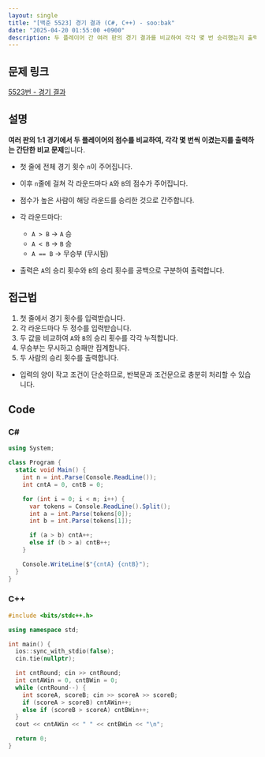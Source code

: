 ```yaml
---
layout: single
title: "[백준 5523] 경기 결과 (C#, C++) - soo:bak"
date: "2025-04-20 01:55:00 +0900"
description: 두 플레이어 간 여러 판의 경기 결과를 비교하여 각각 몇 번 승리했는지 출력하는 백준 5523번 경기 결과 문제의 C# 및 C++ 풀이 및 해설
---
```


## 문제 링크
[5523번 - 경기 결과](https://www.acmicpc.net/problem/5523)

## 설명
**여러 판의 1:1 경기에서 두 플레이어의 점수를 비교하여, 각각 몇 번씩 이겼는지를 출력하는 간단한 비교 문제**입니다.
<br>

- 첫 줄에 전체 경기 횟수 `n`이 주어집니다.
- 이후 `n`줄에 걸쳐 각 라운드마다 `A`와 `B`의 점수가 주어집니다.
- 점수가 높은 사람이 해당 라운드를 승리한 것으로 간주합니다.
- 각 라운드마다:
  - `A > B` → `A` 승
  - `A < B` → `B` 승
  - `A == B` → 무승부 (무시됨)

- 출력은 `A`의 승리 횟수와 `B`의 승리 횟수를 공백으로 구분하여 출력합니다.

## 접근법

1. 첫 줄에서 경기 횟수를 입력받습니다.
2. 각 라운드마다 두 정수를 입력받습니다.
3. 두 값을 비교하여 `A`와 `B`의 승리 횟수를 각각 누적합니다.
4. 무승부는 무시하고 승패만 집계합니다.
5. 두 사람의 승리 횟수를 출력합니다.

- 입력의 양이 작고 조건이 단순하므로, 반복문과 조건문으로 충분히 처리할 수 있습니다.

## Code

### C#
```csharp
using System;

class Program {
  static void Main() {
    int n = int.Parse(Console.ReadLine());
    int cntA = 0, cntB = 0;

    for (int i = 0; i < n; i++) {
      var tokens = Console.ReadLine().Split();
      int a = int.Parse(tokens[0]);
      int b = int.Parse(tokens[1]);

      if (a > b) cntA++;
      else if (b > a) cntB++;
    }

    Console.WriteLine($"{cntA} {cntB}");
  }
}
```

### C++
```cpp
#include <bits/stdc++.h>

using namespace std;

int main() {
  ios::sync_with_stdio(false);
  cin.tie(nullptr);

  int cntRound; cin >> cntRound;
  int cntAWin = 0, cntBWin = 0;
  while (cntRound--) {
    int scoreA, scoreB; cin >> scoreA >> scoreB;
    if (scoreA > scoreB) cntAWin++;
    else if (scoreB > scoreA) cntBWin++;
  }
  cout << cntAWin << " " << cntBWin << "\n";

  return 0;
}
```
